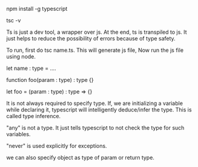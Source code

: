 npm install -g typescript

tsc -v

Ts is just a dev tool, a wrapper over js. At the end, ts is transpiled to js. It just helps to reduce the possibility of errors because of type safety.

To run, first do tsc name.ts. This will generate js file, Now run the js file using node.

let name : type = ....

function foo(param : type) : type {}

let foo = (param : type) : type => {}

It is not always required to specify type. If, we are initializing a variable while declaring it, typescript will intelligently deduce/infer the type. This is called type inference.

"any" is not a type. It just tells typescript to not check the type for such variables.

"never" is used explicitly for exceptions.

we can also specify object as type of param or return type.

